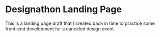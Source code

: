 # Designathon Landing Page
This is a landing page draft that I created back in time to practice some front-end development for a canceled design event. 
